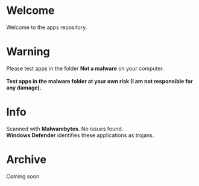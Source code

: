 # Welcome
Welcome to the apps repository.

# Warning
Please test apps in the folder **Not a malware** on your computer.<br><br>
**Test apps in the malware folder at your own risk (I am not responsible for any damage).**

# Info
Scanned with **Malwarebytes**. No issues found.<br>
**Windows Defender** identifies these applications as trojans.

# Archive
Coming soon

